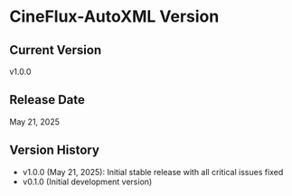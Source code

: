 # CineFlux-AutoXML Version

## Current Version
v1.0.0

## Release Date
May 21, 2025

## Version History
- v1.0.0 (May 21, 2025): Initial stable release with all critical issues fixed
- v0.1.0 (Initial development version)
